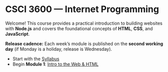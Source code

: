 # CSCI 3600 — Internet Programming

Welcome! This course provides a practical introduction to building websites with **Node.js** and covers the foundational concepts of **HTML**, **CSS**, and **JavaScript**.


<!-- ## Book

Available formats:

- [HTML](print_page/) – to read from your browser (mobile-friendly).
- [PDF](assets/textbook.pdf) – to print and archive.
- [ODT](assets/textbook.odt) – to edit (LibreOffice) and archive.
- [DOCX](assets/textbook.docx) – to edit (Microsoft Word) and archive. -->

**Release cadence:** Each week’s module is published on the **second working day** (if Monday is a holiday, release is Wednesday).

- Start with the [Syllabus](./syllabus.md)
- Begin **Module 1**: [Intro to the Web & HTML](./module-01-intro-html/index.md)
